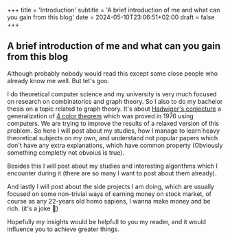 +++
title = 'Introduction'
subtitle = 'A brief introduction of me and what can you gain from this blog'
date = 2024-05-10T23:06:51+02:00
draft = false
+++

## A brief introduction of me and what can you gain from this blog

Although probably nobody would read this except some close people who already know me well. But let's goo.

I do theoretical computer science and my university is very much focused on research on combinatorics and graph theory. So I also to do my bachelor thesis on a topic related to graph theory. It's about [Hadwiger's conjecture](https://en.wikipedia.org/wiki/Hadwiger%27s_conjecture) a generalization of [4 color theorem](https://en.wikipedia.org/wiki/Four_color_theorem) which was proved in 1976 using computers. We are trying to improve the results of a relaxed version of this problem. So here I will post about my studies, how I manage to learn heavy theoretical subjects on my own, and understand not popular papers which don't have any extra explanations, which have common property (Obviously something completly not obvoius is true).

Besides this I will post about my studies and interesting algorithms which I encounter during it (there are so many I want to post about them already).

And lastly I will post about the side projects I am doing, which are usually focused on some non-trivial ways of earning money on stock market, of course as any 22-years old homo sapiens, I wanna make money and be rich. (it's a joke 🙂)

Hopefully my insights would be helpfull to you my reader, and it would influence you to achieve greater things.